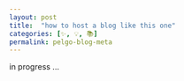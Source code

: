 ```yaml
---
layout: post
title:  "how to host a blog like this one"
categories: [✨, 💡, 📚]
permalink: pelgo-blog-meta
---
```


in progress ...